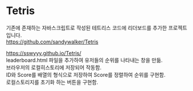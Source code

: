 # Tetris

기존에 존재하는 자바스크립트로 작성된 테트리스 코드에 리더보드를 추가한 프로젝트입니다.<br/>
https://github.com/sandywalker/Tetris


https://sswyyy.github.io/Tetris/ <br/>
leaderboard.html 파일을 추가하여 유저들의 순위를 나타내는 창을 만듦. <br/>
브라우저의 로컬히스토리에 저장되어 작동함. <br/>
ID와 Score를 배열의 형식으로 저장하여 Score를 정렬하여 순위를 구현함. <br/>
로컬스토리지를 초기화 하는 버튼을 구현함. <br/>
